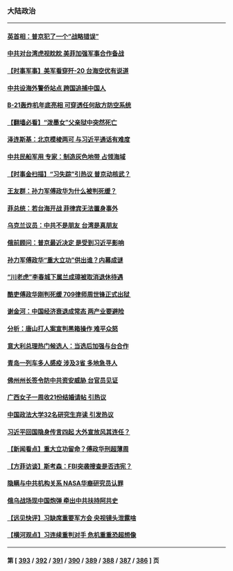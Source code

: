 ### 大陆政治
---
#### [英首相：普京犯了一个“战略错误”](../../pages/ncid277/n13832466.md) 
#### [中共对台湾虎视眈眈 美菲加强军事合作备战](../../pages/ncid277/n13832254.md) 
#### [【时事军事】美军看穿歼-20 台海空优有说道](../../pages/ncid277/n13832230.md) 
#### [中共设海外警侨站点 跨国追捕中国人](../../pages/ncid277/n13831540.md) 
#### [B-21轰炸机年底亮相 可穿透任何敌方防空系统](../../pages/ncid277/n13830029.md) 
#### [【翻墙必看】“泼墨女”父亲狱中突然死亡](../../pages/ncid277/n13832283.md) 
#### [泽连斯基：北京模棱两可 与习近平通话有难度](../../pages/ncid277/n13832192.md) 
#### [中共民船军用 专家：制造灰色地带 占领海域](../../pages/ncid277/n13832114.md) 
#### [【时事金扫描】“习失踪”引热议 普京动核武？](../../pages/ncid277/n13832116.md) 
#### [王友群：孙力军傅政华为什么被判死缓？](../../pages/ncid277/n13832108.md) 
#### [菲总统：若台海开战 菲律宾无法置身事外](../../pages/ncid277/n13832077.md) 
#### [乌克兰议员：中共不是朋友 台湾是真朋友](../../pages/ncid277/n13832039.md) 
#### [俄前顾问：普京最近决定 是受到习近平影响](../../pages/ncid277/n13832024.md) 
#### [孙力军傅政华“重大立功”供出谁？内幕成谜](../../pages/ncid277/n13831817.md) 
#### [“川老虎”李春城下属兰成璋被取消退休待遇](../../pages/ncid277/n13831914.md) 
#### [酷吏傅政华刚判死缓 709律师周世锋正式出狱 ](../../pages/ncid277/n13831911.md) 
#### [谢金河：中国经济衰退成常态 两产业要避险](../../pages/ncid277/n13831239.md) 
#### [分析：唐山打人案宣判黑箱操作 难平众怒](../../pages/ncid277/n13831867.md) 
#### [意大利总理热门候选人：当选后加强与台合作](../../pages/ncid277/n13831782.md) 
#### [青岛一列车多人感疫 涉及3省 多地急寻人](../../pages/ncid277/n13831819.md) 
#### [佛州州长签令防中共资安威胁 台官员见证](../../pages/ncid277/n13831698.md) 
#### [广西女子一周收21份结婚请帖 引热议](../../pages/ncid277/n13831770.md) 
#### [中国政法大学32名研究生弃读 引发热议](../../pages/ncid277/n13831724.md) 
#### [习近平回国隐身传言四起 大外宣放风其连任？](../../pages/ncid277/n13831695.md) 
#### [【新闻看点】重大立功留命？傅政华刑超薄周](../../pages/ncid277/n13831596.md) 
#### [【方菲访谈】斯考森：FBI突袭搜查是否违宪？](../../pages/ncid277/n13831605.md) 
#### [隐瞒与中共机构关系 NASA华裔研究员认罪](../../pages/ncid277/n13831664.md) 
#### [俄乌战场现中国炮弹 牵出中共扶持阿共史](../../pages/ncid277/n13831630.md) 
#### [【远见快评】习缺席重要军方会 央视镜头泄露啥](../../pages/ncid277/n13831601.md) 
#### [【横河观点】习连续重判对手 危机重重恐超想像](../../pages/ncid277/n13831586.md) 

---
#### 第 [ [393](./393.md) / [392](./392.md) / [391](./391.md) / [390](./390.md) / [389](./389.md) / [388](./388.md) / [387](./387.md) / [386](./386.md) ] 页
